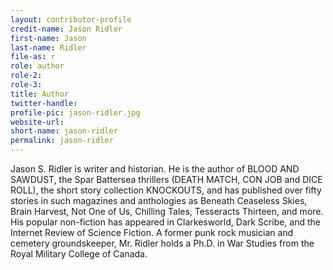 ```yaml
---
layout: contributor-profile
credit-name: Jason Ridler
first-name: Jason
last-name: Ridler
file-as: r
role: author
role-2:
role-3:
title: Author
twitter-handle:
profile-pic: jason-ridler.jpg
website-url:  
short-name: jason-ridler
permalink: jason-ridler
---
```

Jason S. Ridler is writer and historian. He is the author of BLOOD AND SAWDUST, the Spar Battersea thrillers (DEATH MATCH, CON JOB and DICE ROLL), the short story collection KNOCKOUTS, and has published over fifty stories in such magazines and anthologies as Beneath Ceaseless Skies, Brain Harvest, Not One of Us, Chilling Tales, Tesseracts Thirteen, and more. His popular non-fiction has appeared in Clarkesworld, Dark Scribe, and the Internet Review of Science Fiction. A former punk rock musician and cemetery groundskeeper, Mr. Ridler holds a Ph.D. in War Studies from the Royal Military College of Canada.
